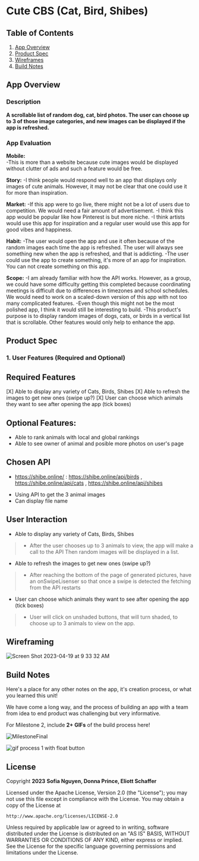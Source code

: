 # **Cute CBS (Cat, Bird, Shibes)**

## Table of Contents

1. [App Overview](#App-Overview)
1. [Product Spec](#Product-Spec)
1. [Wireframes](#Wireframes)
1. [Build Notes](#Build-Notes)

## App Overview

### Description 

**A scrollable list of random dog, cat, bird photos. The user can choose up to 3 of those image categories, and new images can be displayed if the app is refreshed.**

### App Evaluation

**Mobile:**  
-This is more than a website because  cute images would be displayed without clutter of ads  and such a feature would be free.  

**Story:**
-I think people would respond well to an app that displays only images of cute animals.  However, it may not be clear that one could use it for more than inspiration.

**Market:**
-If this app were to go live, there might not be a lot of users due to competition. We would need a fair amount of advertisement.
-I think this app would be popular like how Pinterest is but more niche. 
-I think artists would use this app for inspiration and a regular user would use this app for good vibes and happiness.

**Habit:** 
-The user would open the app and use it often because of the random images each time the app is refreshed. The user will always see something new when the app is refreshed, and that is addicting.
-The user could use the app to create something, it's more of an app for inspiration. You can not create something on this app.

**Scope:**
-I am already familiar with how the API works. However, as a group, we could have some difficulty getting this completed because coordinating meetings is difficult due to differences in timezones and school schedules. We would need to work on a scaled-down version of this app with not too many complicated features.
-Even though this might not be the most polished app, I think it would still be interesting to build.
-This product's purpose is to display random images of dogs, cats, or birds in a vertical list that is scrollable.  Other features would only help to enhance the app.

## Product Spec

### 1. User Features (Required and Optional)

Required Features
-
[X] Able to display any variety of Cats, Birds, Shibes
[X] Able to refresh the images to get new ones (swipe up?)
[X] User can choose which animals they want to see after opening the app (tick boxes)


Optional Features:
-
- Able to rank animals with local and global rankings
- Able to see owner of animal and posible more photos on user's page


Chosen API
-
- https://shibe.online/  : https://shibe.online/api/birds , https://shibe.online/api/cats , https://shibe.online/api/shibes

* Using API to get the 3 animal images
* Can display file name


User Interaction
-
- Able to display any variety of Cats, Birds, Shibes
>* After the user chooses up to 3 animals to view, the app will make a call to the API
>Then random images will be displayed in a list.
- Able to refresh the images to get new ones (swipe up?)
>* After reaching the bottom of the page of generated pictures, have an onSwipeLisenser so that once a swipe is detected the fetching from the API restarts
- User can choose which animals they want to see after opening the app (tick boxes)
>* User will click on unshaded buttons, that will turn shaded, to choose up to 3 animals to view on the app.


Wireframing 
-


![Screen Shot 2023-04-19 at 9 33 32 AM](https://user-images.githubusercontent.com/32886451/233708346-d1102ea5-161f-4ed3-92b3-b6182c99d7c4.png)

## Build Notes

Here's a place for any other notes on the app, it's creation 
process, or what you learned this unit!  

We have come a long way, and the process of building an app with a team from idea to end product was challenging but very informative.

For Milestone 2, include **2+ GIFs** of the build process here!

![MilestoneFinal](https://user-images.githubusercontent.com/92275246/235288132-22462008-1978-48ff-884a-a7781fc68a5d.gif)


![gif process 1 with float button](https://user-images.githubusercontent.com/120623425/235278022-6dc298b7-c5f8-47bb-b541-86985600f432.gif)
 
## License

Copyright **2023** **Sofia Nguyen, Donna Prince, Eliott Schaffer**

Licensed under the Apache License, Version 2.0 (the "License");
you may not use this file except in compliance with the License.
You may obtain a copy of the License at

    http://www.apache.org/licenses/LICENSE-2.0

Unless required by applicable law or agreed to in writing, software
distributed under the License is distributed on an "AS IS" BASIS,
WITHOUT WARRANTIES OR CONDITIONS OF ANY KIND, either express or implied.
See the License for the specific language governing permissions and
limitations under the License.





